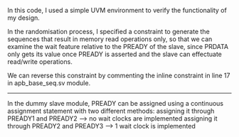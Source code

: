 In this code, I used a simple UVM environment to verify the functionality of my design.

In the randomisation process, I specified a constraint to generate the sequences that result in memory read operations only, so that we can examine the wait feature relative to the PREADY of the slave, since PRDATA only gets its value once PREADY is asserted and the slave can effectuate read/write operations.

We can reverse this constraint by commenting the inline constraint in line 17 in apb_base_seq.sv module.

----------------------------------------------------

In the dummy slave module, PREADY can be assigned using a continuous assignment statement with two different methods:
	assigning it through PREADY1 and PREADY2 --> no wait clocks are implemented
	assigning it through PREADY2 and PREADY3 --> 1 wait clock is implemented
